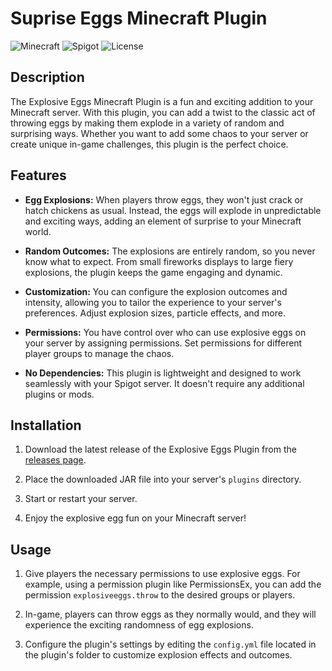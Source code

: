 # Suprise Eggs Minecraft Plugin

![Minecraft](https://img.shields.io/badge/Minecraft-1.17+-brightgreen.svg)
![Spigot](https://img.shields.io/badge/Spigot-1.17.1-orange.svg)
![License](https://img.shields.io/badge/License-MIT-blue.svg)

## Description

The Explosive Eggs Minecraft Plugin is a fun and exciting addition to your Minecraft server. With this plugin, you can add a twist to the classic act of throwing eggs by making them explode in a variety of random and surprising ways. Whether you want to add some chaos to your server or create unique in-game challenges, this plugin is the perfect choice.

## Features

- **Egg Explosions:** When players throw eggs, they won't just crack or hatch chickens as usual. Instead, the eggs will explode in unpredictable and exciting ways, adding an element of surprise to your Minecraft world.

- **Random Outcomes:** The explosions are entirely random, so you never know what to expect. From small fireworks displays to large fiery explosions, the plugin keeps the game engaging and dynamic.

- **Customization:** You can configure the explosion outcomes and intensity, allowing you to tailor the experience to your server's preferences. Adjust explosion sizes, particle effects, and more.

- **Permissions:** You have control over who can use explosive eggs on your server by assigning permissions. Set permissions for different player groups to manage the chaos.

- **No Dependencies:** This plugin is lightweight and designed to work seamlessly with your Spigot server. It doesn't require any additional plugins or mods.

## Installation

1. Download the latest release of the Explosive Eggs Plugin from the [releases page](https://github.com/yourusername/explosive-eggs/releases).

2. Place the downloaded JAR file into your server's `plugins` directory.

3. Start or restart your server.

4. Enjoy the explosive egg fun on your Minecraft server!

## Usage

1. Give players the necessary permissions to use explosive eggs. For example, using a permission plugin like PermissionsEx, you can add the permission `explosiveeggs.throw` to the desired groups or players.

2. In-game, players can throw eggs as they normally would, and they will experience the exciting randomness of egg explosions.

3. Configure the plugin's settings by editing the `config.yml` file located in the plugin's folder to customize explosion effects and outcomes.
